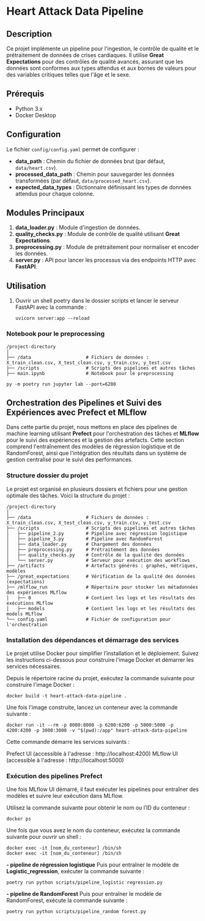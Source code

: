 # Heart Attack Data Pipeline

## Description
Ce projet implémente un pipeline pour l'ingestion, le contrôle de qualité et le prétraitement de données de crises cardiaques. Il utilise **Great Expectations** pour des contrôles de qualité avancés, assurant que les données sont conformes aux types attendus et aux bornes de valeurs pour des variables critiques telles que l'âge et le sexe.

## Prérequis
- Python 3.x
- Docker Desktop

## Configuration
Le fichier `config/config.yaml` permet de configurer :
- **data_path** : Chemin du fichier de données brut (par défaut, `data/heart.csv`).
- **processed_data_path** : Chemin pour sauvegarder les données transformées (par défaut, `data/processed_heart.csv`).
- **expected_data_types** : Dictionnaire définissant les types de données attendus pour chaque colonne.

## Modules Principaux
1. **data_loader.py** : Module d'ingestion de données.
2. **quality_checks.py** : Module de contrôle de qualité utilisant **Great Expectations**.
3. **preprocessing.py** : Module de prétraitement pour normaliser et encoder les données.
4. **server.py** : API pour lancer les processus via des endpoints HTTP avec **FastAPI**.

## Utilisation
1. Ouvrir un shell poetry dans le dossier scripts et lancer le serveur FastAPI avec la commande :
   ```shell poetry
   uvicorn server:app --reload
   ```


### Notebook pour le preprocessing
```
/project-directory
│
├── /data                    # Fichiers de données : X_train_clean.csv, X_test_clean.csv, y_train.csv, y_test.csv
├── /scripts                 # Scripts des pipelines et autres tâches
├── main.ipynb               # Notebook pour le preprocessing

```


 ```poetry shell
py -m poetry run jupyter lab --port=6200
```



## Orchestration des Pipelines et Suivi des Expériences avec Prefect et MLflow

Dans cette partie du projet, nous mettons en place des pipelines de machine learning utilisant **Prefect** pour l'orchestration des tâches et **MLflow** pour le suivi des expériences et la gestion des artefacts. Cette section comprend l'entraînement des modèles de régression logistique et de RandomForest, ainsi que l'intégration des résultats dans un système de gestion centralisé pour le suivi des performances.
### Structure dossier du projet
Le projet est organisé en plusieurs dossiers et fichiers pour une gestion optimale des tâches. 
Voici la structure du projet :

```
/project-directory
│
├── /data                    # Fichiers de données : X_train_clean.csv, X_test_clean.csv, y_train.csv, y_test.csv
├── /scripts                 # Scripts des pipelines et autres tâches
│   ├── pipeline_2.py        # Pipeline avec régression logistique
│   ├── pipeline_3.py        # Pipeline avec RandomForest
│   ├── data_loader.py       # Chargement des données
│   ├── preprocessing.py     # Prétraitement des données
│   ├── quality_checks.py    # Contrôle de la qualité des données
│   └── server.py            # Serveur pour exécution des workflows
├── /artifacts               # Artefacts générés : graphes, métriques, modèles
├── /great_expectations      # Vérification de la qualité des données (expectations)
├── /mlflow_run              # Répertoire pour stocker les métadonnées des expériences MLflow
│   ├── 0                    # Contient les logs et les résultats des exécutions MLflow
│   ├── models               # Contient les logs et les résultats des models MLflow
└── config.yaml              # Fichier de configuration pour l'orchestration
```




### Installation des dépendances et démarrage des services

Le projet utilise Docker pour simplifier l’installation et le déploiement. Suivez les instructions ci-dessous pour construire l'image Docker et démarrer les services nécessaires.

Depuis le répertoire racine du projet, exécutez la commande suivante pour construire l'image Docker :

  ```poetry shell
docker build -t heart-attack-data-pipeline .
   ```

   Une fois l'image construite, lancez un conteneur avec la commande suivante :

```poetry shell
docker run -it --rm -p 8000:8000 -p 6200:6200 -p 5000:5000 -p 4200:4200 -p 3000:3000 -v "$(pwd):/app" heart-attack-data-pipeline
   ```



Cette commande démarre les services suivants :

Prefect UI (accessible à l'adresse : http://localhost:4200)
MLflow UI (accessible à l'adresse : http://localhost:5000)


 
  ### Exécution des pipelines Prefect

Une fois MLflow UI démarré,  il faut exécuter les pipelines pour entraîner des modèles et suivre leur exécution dans MLflow. 

Utilisez la commande suivante pour obtenir le nom ou l’ID du conteneur :

```
docker ps
```


Une fois que vous avez le nom du conteneur, exécutez la commande suivante pour ouvrir un shell :

```
docker exec -it [nom_du_conteneur] /bin/sh
docker exec -it [nom_du_conteneur] /bin/sh
```



 **- pipeline de régression logistique**
Puis pour entraîner le modèle de **Logistic_regression**, exécuter la commande suivante :

  ```poetry shell
poetry run python scripts/pipeline_logistic regression.py

   ```




**- pipeline de RandomForest**
Puis pour entraîner le  modèle de RandomForest, exécute la commande suivante :
  ```poetry shell
poetry run python scripts/pipeline_random forest.py

   ```


